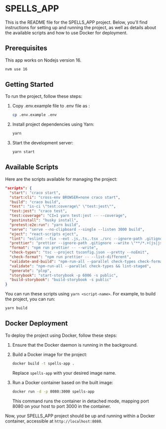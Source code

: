 # SPELLS_APP

This is the README file for the SPELLS_APP project. Below, you'll find instructions for setting up and running the project, as well as details about the available scripts and how to use Docker for deployment.

## Prerequisites

This app works on Nodejs version 16.

```bash
nvm use 16
```

## Getting Started

To run the project, follow these steps:

1. Copy .env.example file to .env file as :

	```bash
	cp .env.example .env
	```

2. Install project dependencies using Yarn:

   ```bash
   yarn
   ```

3. Start the development server:

   ```bash
   yarn start
   ```

## Available Scripts

Here are the scripts available for managing the project:

```json
"scripts": {
  "start": "craco start",
  "start:cli": "cross-env BROWSER=none craco start",
  "build": "craco build",
  "test": "is-ci \"test:coverage\" \"test:jest\"",
  "test:jest": "craco test",
  "test:coverage": "CI=1 yarn test:jest -- --coverage",
  "postinstall": "husky install",
  "pretest:e2e:run": "yarn build",
  "serve": "serve --no-clipboard --single --listen 3000 build",
  "eject": "react-scripts eject",
  "lint": "eslint --fix --ext .js,.ts,.tsx ./src --ignore-path .gitignore",
  "prettier": "prettier --ignore-path .gitignore --write \"**/*.+(js|json|ts|tsx)\"",
  "format": "npm run prettier -- --write",
  "check-types": "tsc --project tsconfig.json --pretty --noEmit",
  "check-format": "npm run prettier -- --list-different",
  "validate-and-build": "npm-run-all --parallel check-types check-format lint build",
  "validate": "npm-run-all --parallel check-types && lint-staged",
  "generate": "plop",
  "storybook": "start-storybook -p 6006 -s public",
  "build-storybook": "build-storybook -s public"
}
```

You can run these scripts using `yarn <script-name>`. For example, to build the project, you can run:

```bash
yarn build
```

## Docker Deployment

To deploy the project using Docker, follow these steps:

1. Ensure that the Docker daemon is running in the background.

2. Build a Docker image for the project:

   ```bash
   docker build -t spells-app .
   ```

   Replace `spells-app` with your desired image name.

3. Run a Docker container based on the built image:

   ```bash
   docker run -d -p 8080:3000 spells-app
   ```

   This command runs the container in detached mode, mapping port 8080 on your host to port 3000 in the container.

Now, your SPELLS_APP project should be up and running within a Docker container, accessible at `http://localhost:8080`.

